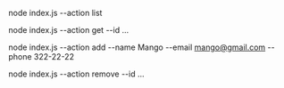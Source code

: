 node index.js --action list

node index.js --action get --id ...

node index.js --action add --name Mango --email mango@gmail.com --phone 322-22-22

node index.js --action remove --id ...

